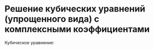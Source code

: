 # Решение кубических уравнений (упрощенного вида) с комплексными коэффициентами

Кубическое уравнение: 
